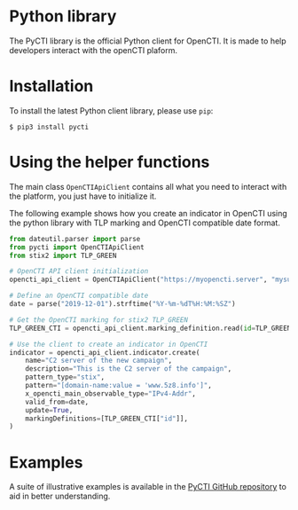 # Python library

The PyCTI library is the official Python client for OpenCTI. It is made to help developers interact with the openCTI plaform.

# Installation

To install the latest Python client library, please use `pip`:

    $ pip3 install pycti

# Using the helper functions

The main class `OpenCTIApiClient` contains all what you need to interact with the platform, you just have to initialize it.

The following example shows how you create an indicator in OpenCTI using the python library with TLP marking and OpenCTI compatible date format.

```python
from dateutil.parser import parse
from pycti import OpenCTIApiClient
from stix2 import TLP_GREEN

# OpenCTI API client initialization
opencti_api_client = OpenCTIApiClient("https://myopencti.server", "mysupersecrettoken")

# Define an OpenCTI compatible date
date = parse("2019-12-01").strftime("%Y-%m-%dT%H:%M:%SZ")

# Get the OpenCTI marking for stix2 TLP_GREEN
TLP_GREEN_CTI = opencti_api_client.marking_definition.read(id=TLP_GREEN["id"])

# Use the client to create an indicator in OpenCTI
indicator = opencti_api_client.indicator.create(
    name="C2 server of the new campaign",
    description="This is the C2 server of the campaign",
    pattern_type="stix",
    pattern="[domain-name:value = 'www.5z8.info']",
    x_opencti_main_observable_type="IPv4-Addr",
    valid_from=date,
    update=True,
    markingDefinitions=[TLP_GREEN_CTI["id"]],
)
```
# Examples

A suite of illustrative examples is available in the [PyCTI GitHub repository](https://github.com/OpenCTI-Platform/client-python/tree/master/examples) to aid in better understanding.
